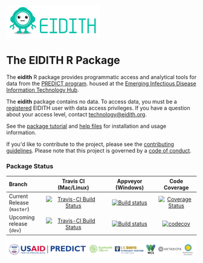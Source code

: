 
<!-- README.md is generated from README.Rmd. Please edit that file -->
![](inst/images/README-eidith-logo-2014.png)

The EIDITH R Package
====================

The **eidith** R package provides programmatic access and analytical tools for data from the [PREDICT program](http://www.vetmed.ucdavis.edu/ohi/predict/). housed at the [Emerging Infectious Disease Information Technology Hub](https://www.eidith.org/).

The **eidith** package contains no data. To access data, you must be a [registered](https://www.eidith.org/register.aspx) EIDITH user with data access privileges. If you have a question about your access level, contact <technology@eidith.org>.

See the [package tutorial](https://ecohealthalliance.github.io/eidith/articles/eidith.html) and [help files](https://ecohealthalliance.github.io/eidith/reference/index.html) for installation and usage information.

If you'd like to contribute to the project, please see the [contributing guidelines](CONTRIBUTING.md). Please note that this project is governed by a [code of conduct](CONDUCT.md).

### Package Status

<table style="width:100%;">
<colgroup>
<col width="19%" />
<col width="31%" />
<col width="27%" />
<col width="21%" />
</colgroup>
<thead>
<tr class="header">
<th align="left">Branch</th>
<th align="center">Travis CI (Mac/Linux)</th>
<th align="center">Appveyor (Windows)</th>
<th align="center">Code Coverage</th>
</tr>
</thead>
<tbody>
<tr class="odd">
<td align="left">Current Release (<code>master</code>)</td>
<td align="center"><a href="https://travis-ci.org/ecohealthalliance/eidith"><img src="https://travis-ci.org/ecohealthalliance/eidith.svg?branch=master" alt="Travis-CI Build Status" /></a></td>
<td align="center"><a href="https://ci.appveyor.com/project/NoamRoss/eidith"><img src="https://ci.appveyor.com/api/projects/status/j1nsmtbqj7sr3pti?svg=true" alt="Build status" /></a></td>
<td align="center"><a href="https://codecov.io/github/ecohealthalliance/eidith?branch=master"><img src="https://img.shields.io/codecov/c/github/ecohealthalliance/eidith/master.svg" alt="Coverage Status" /></a></td>
</tr>
<tr class="even">
<td align="left">Upcoming release (<code>dev</code>)</td>
<td align="center"><a href="https://travis-ci.org/ecohealthalliance/eidith"><img src="https://travis-ci.org/ecohealthalliance/eidith.svg?branch=dev" alt="Travis-CI Build Status" /></a></td>
<td align="center"><a href="https://ci.appveyor.com/project/NoamRoss/eidith/branch/dev"><img src="https://ci.appveyor.com/api/projects/status/j1nsmtbqj7sr3pti/branch/dev?svg=true" alt="Build status" /></a></td>
<td align="center"><a href="https://codecov.io/gh/ecohealthalliance/eidith?branch=dev"><img src="https://codecov.io/gh/ecohealthalliance/eidith/branch/dev/graph/badge.svg" alt="codecov" /></a></td>
</tr>
</tbody>
</table>

![](inst/images/README-predictfooter.png)
